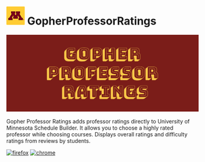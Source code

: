 # ![Gopher Professor Ratings](https://github.com/aryasaatvik/GopherProfessorRatings/raw/master/images/icon48.png) GopherProfessorRatings 

![Gopher Professor Ratings](https://github.com/aryasaatvik/GopherProfessorRatings/raw/master/images/marquee.png)

Gopher Professor Ratings adds professor ratings directly to University of Minnesota Schedule Builder. It allows you to choose a highly rated professor while choosing courses. Displays overall ratings and difficulty ratings from reviews by students.


[![firefox](https://addons.cdn.mozilla.net/static/img/addons-buttons/AMO-button_1.png)](https://addons.mozilla.org/addon/gopher-professor-ratings/)
[![chrome](https://developer.chrome.com/webstore/images/ChromeWebStore_BadgeWBorder_v2_206x58.png)](https://chrome.google.com/webstore/detail/ndepfmgepgkncjjgkgcdhpgcopmnmpmn)
